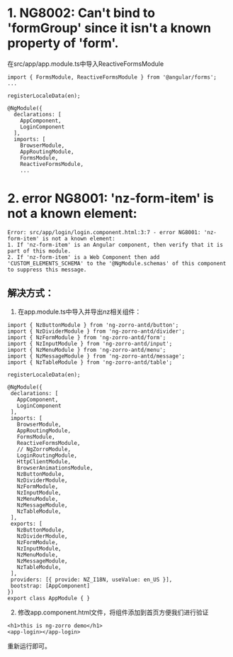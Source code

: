 # 1. NG8002: Can't bind to 'formGroup' since it isn't a known property of 'form'.
在src/app/app.module.ts中导入ReactiveFormsModule
```
import { FormsModule, ReactiveFormsModule } from '@angular/forms';
...

registerLocaleData(en);

@NgModule({
  declarations: [
    AppComponent,
    LoginComponent
  ],
  imports: [
    BrowserModule,
    AppRoutingModule,
    FormsModule,
    ReactiveFormsModule,
    ...
```
# 2. error NG8001: 'nz-form-item' is not a known element:
```text
Error: src/app/login/login.component.html:3:7 - error NG8001: 'nz-form-item' is not a known element:
1. If 'nz-form-item' is an Angular component, then verify that it is part of this module.
2. If 'nz-form-item' is a Web Component then add 'CUSTOM_ELEMENTS_SCHEMA' to the '@NgModule.schemas' of this component to suppress this message.
```
 ## 解决方式：
 1. 在app.module.ts中导入并导出nz相关组件：
 ```
 import { NzButtonModule } from 'ng-zorro-antd/button';
import { NzDividerModule } from 'ng-zorro-antd/divider';
import { NzFormModule } from 'ng-zorro-antd/form';
import { NzInputModule } from 'ng-zorro-antd/input';
import { NzMenuModule } from 'ng-zorro-antd/menu';
import { NzMessageModule } from 'ng-zorro-antd/message';
import { NzTableModule } from 'ng-zorro-antd/table';

registerLocaleData(en);

@NgModule({
  declarations: [
    AppComponent,
    LoginComponent
  ],
  imports: [
    BrowserModule,
    AppRoutingModule,
    FormsModule,
    ReactiveFormsModule,
    // NgZorroModule,
    LoginRoutingModule,
    HttpClientModule,
    BrowserAnimationsModule,
    NzButtonModule,
    NzDividerModule,
    NzFormModule,
    NzInputModule,
    NzMenuModule,
    NzMessageModule,
    NzTableModule,
  ],
  exports: [
    NzButtonModule,
    NzDividerModule,
    NzFormModule,
    NzInputModule,
    NzMenuModule,
    NzMessageModule,
    NzTableModule,
  ],
  providers: [{ provide: NZ_I18N, useValue: en_US }],
  bootstrap: [AppComponent]
})
export class AppModule { }
```
2. 修改app.component.html文件，将组件添加到首页方便我们进行验证

```
<h1>this is ng-zorro demo</h1>
<app-login></app-login>
```
重新运行即可。